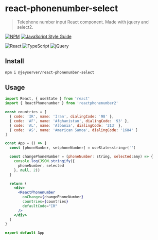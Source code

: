 # react-phonenumber-select

> Telephone number input React component. Made with jquery and select2.

[![NPM](https://img.shields.io/npm/v/@jeyserver/react-phonenumber-select.svg)](https://www.npmjs.com/@jeyserver/react-phonenumber-select) [![JavaScript Style Guide](https://img.shields.io/badge/code_style-standard-brightgreen.svg)](https://standardjs.com)

<img alt="React" src="https://img.shields.io/badge/react%20-%2320232a.svg?&style=for-the-badge&logo=react&logoColor=%2361DAFB"/> <img alt="TypeScript" src="https://img.shields.io/badge/typescript%20-%23007ACC.svg?&style=for-the-badge&logo=typescript&logoColor=white"/> <img alt="jQuery" src="https://img.shields.io/badge/jquery%20-%230769AD.svg?&style=for-the-badge&logo=jquery&logoColor=white"/>

## Install

```bash
npm i @jeyserver/react-phonenumber-select
```

## Usage

```jsx
import React, { useState } from 'react'
import { ReactPhonenumber } from 'reactphonenumber2'

const countries = [
  { code: 'IR', name: 'Iran', dialingCode: '98' },
  { code: 'AF', name: 'Afghanistan', dialingCode: '93' },
  { code: 'AL', name: 'Albania', dialingCode: '213' },
  { code: 'AS', name: 'American Samoa', dialingCode: '1684' }
]

const App = () => {
  const [phoneNumber, setphoneNumber] = useState<string>('')

  const changePhoneNumber = (phoneNumber: string, selected:any) => {
    console.log(JSON.stringify({
      phoneNumber, selected
    }, null, 2))
  }

  return (
    <div>
      <ReactPhonenumber
        onChange={changePhoneNumber}
        countries={countries}
        defaultCode="IR"
      />
    </div>
  )
}

export default App
```

